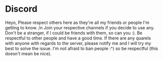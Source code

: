 # Discord

Heyo, Please respect others here as they're all my friends or people I'm getting to know. /n
Join your respective channels if you decide to use any.
Don't be a stranger, if I could be friends with them, so can you :).
Be respectful to other people and have a good time.
If there are any quarels with anyone with regards to the server, please notify me and I will try my best to solve the issue.
I'm not afraid to ban people :^) so be respectful (this doesn't mean be nice).
